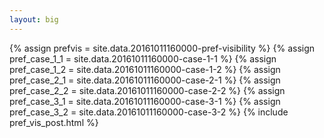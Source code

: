 ```yaml
---
layout: big
---
```

{% assign prefvis = site.data.20161011160000-pref-visibility %}
{% assign pref_case_1_1 = site.data.20161011160000-case-1-1 %}
{% assign pref_case_1_2 = site.data.20161011160000-case-1-2 %}
{% assign pref_case_2_1 = site.data.20161011160000-case-2-1 %}
{% assign pref_case_2_2 = site.data.20161011160000-case-2-2 %}
{% assign pref_case_3_1 = site.data.20161011160000-case-3-1 %}
{% assign pref_case_3_2 = site.data.20161011160000-case-3-2 %}
{% include pref_vis_post.html %}
